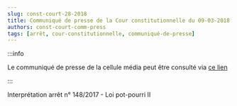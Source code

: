 ```yaml
---   
slug: const-court-28-2018
title: Communiqué de presse de la Cour constitutionnelle du 09-03-2018
authors: const-court-comm-press
tags: [arrêt, cour-constitutionnelle, communiqué-de-presse]
---
```


:::info

Le communiqué de presse de la cellule média peut être consulté via [ce lien](https://www.const-court.be/public/f/2018/2018-028f-info.pdf) 

:::

Interprétation arrêt n° 148/2017 - Loi pot-pourri II
